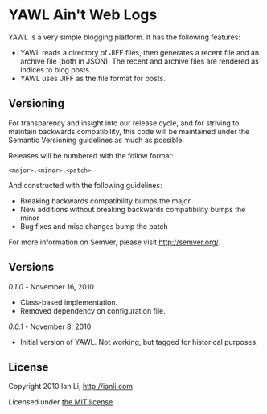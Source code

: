 YAWL Ain't Web Logs
===================

YAWL is a very simple blogging platform. It has the following features:
* YAWL reads a directory of JIFF files, then generates a recent file and an archive file (both in JSON). The recent and archive files are rendered as indices to blog posts.
* YAWL uses JIFF as the file format for posts.


Versioning
----------

For transparency and insight into our release cycle, and for striving to maintain backwards compatibility, this code will be maintained under the Semantic Versioning guidelines as much as possible.

Releases will be numbered with the follow format:

`<major>.<minor>.<patch>`

And constructed with the following guidelines:

* Breaking backwards compatibility bumps the major
* New additions without breaking backwards compatibility bumps the minor
* Bug fixes and misc changes bump the patch

For more information on SemVer, please visit http://semver.org/.


Versions
--------

*0.1.0*	- November 16, 2010

- Class-based implementation.
- Removed dependency on configuration file.

*0.0.1* - November 8, 2010

- Initial version of YAWL. Not working, but tagged for historical purposes.


License
-------

Copyright 2010 Ian Li, http://ianli.com

Licensed under [the MIT license](http://www.opensource.org/licenses/mit-license.php).
